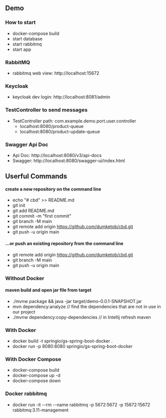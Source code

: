 ## Demo
### How to start
* docker-compose build
* start database
* start rabbitmq
* start app

### RabbitMQ
* rabbitmq web view: http://localhost:15672

### Keycloak
* keycloak dev login: http://localhost:8081/admin

### TestController to send messages
* TestController path: com.example.demo.port.user.controller
  * localhost:8080/product-queue 
  * localhost:8080/product-update-queue

### Swagger Api Doc
* Api Doc: http://localhost:8080/v3/api-docs
* Swagger: http://localhost:8080/swagger-ui/index.html


## Userful Commands
#### create a new repository on the command line
* echo "# cbd" >> README.md
* git init
* git add README.md
* git commit -m "first commit"
* git branch -M main
* git remote add origin https://github.com/dumketob/cbd.git
* git push -u origin main
#### …or push an existing repository from the command line
* git remote add origin https://github.com/dumketob/cbd.git
* git branch -M main
* git push -u origin main

### Without Docker
#### maven build and open jar file from target
* ./mvnw package && java -jar target/demo-0.0.1-SNAPSHOT.jar
* mvn dependency:analyze //  find the dependencies that are not in use in our project
* ./mvnw dependency:copy-dependencies  // in Intellij refresh maven

### With Docker
* docker build -t springio/gs-spring-boot-docker .
* docker run -p 8080:8080 springio/gs-spring-boot-docker

### With Docker Compose
* docker-compose build
* docker-compose up -d
* docker-compose down

### Docker rabbitmq
* docker run -it --rm --name rabbitmq -p 5672:5672 -p 15672:15672 rabbitmq:3.11-management


